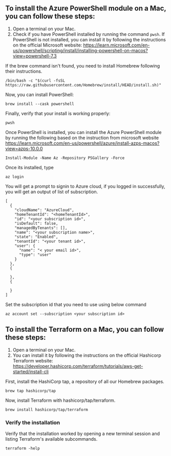 ## To install the Azure PowerShell module on a Mac, you can follow these steps:

1. Open a terminal on your Mac.
2. Check if you have PowerShell installed by running the command `pwsh`. If PowerShell is not installed, you can install it by following the instructions on the official Microsoft website: https://learn.microsoft.com/en-us/powershell/scripting/install/installing-powershell-on-macos?view=powershell-7.3

If the brew command isn't found, you need to install Homebrew following their instructions.


```
/bin/bash -c "$(curl -fsSL https://raw.githubusercontent.com/Homebrew/install/HEAD/install.sh)"
```

Now, you can install PowerShell:
```
brew install --cask powershell
```

Finally, verify that your install is working properly:

```
pwsh
```

Once PowerShell is installed, you can install the Azure PowerShell module by running the following
based on the instruction from microsoft website https://learn.microsoft.com/en-us/powershell/azure/install-azps-macos?view=azps-10.0.0

```
Install-Module -Name Az -Repository PSGallery -Force
```

Once its installed, type 

```
az login
```
You will get a prompt to signin to Azure cloud, if you logged in successfully, you will get an output of list of subscription. 

```
[
  {
    "cloudName": "AzureCloud",
    "homeTenantId": "<homeTenantId>",
    "id": "<your subscription id>",
    "isDefault": false,
    "managedByTenants": [],
    "name": "<your subscription name>",
    "state": "Enabled",
    "tenantId": "<your tenant id>",
    "user": {
      "name": "< your email id>",
      "type": "user"
    }
  },
  {

  },
  {

  }
]
```

Set the subscription id that you need to use using below command
```
az account set --subscription <your subscription id>
```

## To install the Terraform on a Mac, you can follow these steps:

1. Open a terminal on your Mac.
2. You can install it by following the instructions on the official Hashicorp Terraform website: https://developer.hashicorp.com/terraform/tutorials/aws-get-started/install-cli

First, install the HashiCorp tap, a repository of all our Homebrew packages.

```
brew tap hashicorp/tap
```

Now, install Terraform with hashicorp/tap/terraform.

```
brew install hashicorp/tap/terraform
```

### Verify the installation
Verify that the installation worked by opening a new terminal session and listing Terraform's available subcommands.

```
terraform -help
```
